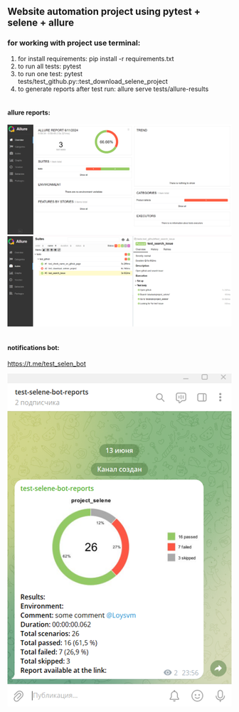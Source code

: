 ## Website automation project using pytest + selene + allure


### for working with project use terminal:
1. for install requirements: pip install -r requirements.txt
2. to run all tests: pytest
3. to run one test: pytest tests/test_github.py::test_download_selene_project
4. to generate reports after test run: allure serve tests/allure-results
<br><br>

#### allure reports:
![img_1.png](resources/images/img_1.png)
![img.png](resources/images/img.png)
<br><br>

#### notifications bot:
https://t.me/test_selen_bot

![img_2.png](resources/images/img_2.png)